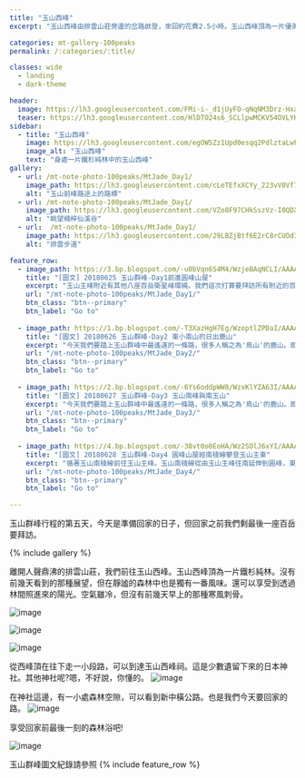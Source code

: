 ```yaml
---
title: "玉山西峰"
excerpt: "玉山西峰由排雲山莊旁邊的岔路啟登，來回約花費2.5小時。玉山西峰頂為一片優美的鐵杉林。"

categories: mt-gallery-100peaks
permalink: /:categories/:title/

classes: wide
  - landing
  - dark-theme

header:
  image: https://lh3.googleusercontent.com/FMi-i-_d1jUyFO-qNqNM3Drz-HxaN3x9ttc6e5rQuIWNW-ifC8M1-5Q6xHiEF6zkOcLL57IpHny8lPRBHuo=w1920-h1080
  teaser: https://lh3.googleusercontent.com/HlDTO24s6_SCLlpwMCKV54OVLYHKnesHYsrGvDgnHRvj4oyaC6_jVchwf6a5YuS5g6dUDFzkjTyVx0yDq8k=w330-h220
sidebar:
  - title: "玉山西峰"
    image: https://lh3.googleusercontent.com/egOW5Zz1Upd0esqq2PdlztaLwFY-z53efnMzbEvReOpunAForwGV1XKYcjB7SUV38xNSsA0WY6fsaoYdhlE=w1920-h1080
    image_alt: "玉山西峰"
    text: "身處一片鐵杉純林中的玉山西峰"
gallery:
  - url: /mt-note-photo-100peaks/MtJade_Day1/
    image_path: https://lh3.googleusercontent.com/cLeTEfxXCYy_223vV0Vf7PwlGzzsPj5EHiGxr-SMfGCYi02Z5h8pCHdG3B1Rdl5wyiskZvtDUTcUmCBejPI=w640-h480
    alt: "玉山前峰路途上的路標"
  - url: /mt-note-photo-100peaks/MtJade_Day1/
    image_path: https://lh3.googleusercontent.com/VZo8F97CHkSszVz-I0QDXUkln-Rg_yVr7ZlxNI-tc9b-J-RDe7zmejZMcjPPgowM29FaqancRsZJozI4Xaw=w640-h480
    alt: "眺望楠梓仙溪谷"
  - url:  /mt-note-photo-100peaks/MtJade_Day1/
    image_path: https://lh3.googleusercontent.com/29LBZjBtf6E2rC8rCUOdIAhHT3Aut8pgWg7cLd26jRcr9vIayVw77u5Zp_sJ4BKy4MrYXM5hBHhy5AYXIUs=w640-h480
    alt: "排雲步道"

feature_row:
  - image_path: https://3.bp.blogspot.com/-u0bVqn6S4M4/WzjeBAqNCLI/AAAAAAAA22w/mIC6J3mBFNAfUhbbNuHIYWy38DFhuNdBwCPcBGAYYCw/s640/_MG_8385.JPG
    title: "[圖文] 20180625 玉山群峰-Day1前進圓峰山屋"
    excerpt: "玉山主峰附近有其他八座百岳衛星峰環繞。我們這次打算要拜訪所有附近的百岳，通稱玉山群峰。這次我們拜訪次序為：玉山前峰、東小南山、鹿山、玉山南峰、南玉山、玉山主峰、玉山東峰、玉山西峰。以及我們後來漏掉沒去的玉山北峰。"
    url: "/mt-note-photo-100peaks/MtJade_Day1/"
    btn_class: "btn--primary"
    btn_label: "Go to"
  
  - image_path: https://1.bp.blogspot.com/-T3XazHgH7Eg/WzoptlZPDaI/AAAAAAAA25I/k2yLYVNK428h9cc7gjn6yzYdTPaZXt17ACEwYBhgL/s640/_MG_8455.JPG
    title: "[圖文] 20180626 玉山群峰-Day2 東小南山的日出鹿山"
    excerpt: "今天我們要踏上玉山群峰中最遙遠的一條路，很多人稱之為'鳥山'的鹿山。即使是夏天，海拔超過三千六的圓峰山屋凌晨的溫度可是只有個位數，要爬出睡袋需要下很大的決心。今天我們要爬的山包含東小南山以及鹿山，這兩座山為玉山群峰後四峰之中相對遙遠的兩座百岳。"
    url: "/mt-note-photo-100peaks/MtJade_Day2/"
    btn_class: "btn--primary"
    btn_label: "Go to"
  
  - image_path: https://2.bp.blogspot.com/-6Ys6oddpWW8/WzxKlYZA63I/AAAAAAAA3AI/aQ1p1XjCExAVXrbo4MHfp_ymqBjN6ONUACPcBGAYYCw/s640/_MG_8683.JPG
    title: "[圖文] 20180627 玉山群峰-Day3 玉山南峰與南玉山"
    excerpt: "今天我們要踏上玉山群峰中最遙遠的一條路，很多人稱之為'鳥山'的鹿山。即使是夏天，海拔超過三千六的圓峰山屋凌晨的溫度可是只有個位數，要爬出睡袋需要下很大的決心。今天我們要爬的山包含東小南山以及鹿山，這兩座山為玉山群峰後四峰之中相對遙遠的兩座百岳。"
    url: "/mt-note-photo-100peaks/MtJade_Day3/"
    btn_class: "btn--primary"
    btn_label: "Go to"
  
  - image_path: https://4.bp.blogspot.com/-38vt0o0EoHA/Wz2SOlJ6xYI/AAAAAAAA3IE/d0PN9U9fH5830P8uTz--24hmlS_oQxXjgCPcBGAYYCw/s640/_MG_8794.JPG
    title: "[圖文] 20180628 玉山群峰-Day4 圓峰山屋經南稜線攀登玉山主東"
    excerpt: "循著玉山南稜線前往玉山主峰。玉山南稜線從由玉山主峰往南延伸到圓峰，東西兩側一起侵蝕這條稜線，使得這條稜線的地質破碎，走在南稜線上，往左往右看都是斷崖。如果想要知道自己有沒有懼高症，來一趟南稜線就對了。"
    url: "/mt-note-photo-100peaks/MtJade_Day4/"
    btn_class: "btn--primary"
    btn_label: "Go to"

---
```


玉山群峰行程的第五天，今天是準備回家的日子，但回家之前我們剩最後一座百岳要拜訪。

{% include gallery %}

離開人聲鼎沸的排雲山莊，我們前往玉山西峰。玉山西峰頂為一片鐵杉純林。沒有前幾天看到的那種展望，但在靜謐的森林中也是獨有一番風味。還可以享受到透過林間照進來的陽光。空氣雖冷，但沒有前幾天早上的那種寒風刺骨。

![image](https://lh3.googleusercontent.com/omfP5BWgj4vUq2FBx7Jydu3jDX5tspmjwhlAcF4yDt_rt8iILPRTNFj6Zkr-9O8cG2rmKY_5THaE6DRVVf8=w1920-h1080)

![image](https://lh3.googleusercontent.com/egOW5Zz1Upd0esqq2PdlztaLwFY-z53efnMzbEvReOpunAForwGV1XKYcjB7SUV38xNSsA0WY6fsaoYdhlE=w1920-h1080)

![image](https://lh3.googleusercontent.com/Pfg6kOOcX-Iop-SZetl7JO7sL2YSIGHo4ljIyVp3ofXN3UIpXtqKcE36ThhzLppWt9Cd7B6_zTKaGUFJ8kM=w1920-h1080)

從西峰頂在往下走一小段路，可以到達玉山西峰祠。這是少數遺留下來的日本神社。其他神社呢?嗯，不好說，你懂的。
![image](https://lh3.googleusercontent.com/HlDTO24s6_SCLlpwMCKV54OVLYHKnesHYsrGvDgnHRvj4oyaC6_jVchwf6a5YuS5g6dUDFzkjTyVx0yDq8k=w1920-h1080)

在神社這邊，有一小處森林空隙，可以看到新中橫公路。也是我們今天要回家的路。
![image](https://lh3.googleusercontent.com/W-n3OQgQcqN0kVs72JZ2kwm9I3V8wyjI8-qrmMMHLQ7rOFJ7vOtOrk_n5RE5kbkaAhbrFs5x98fW9uwFqxU=w1920-h1080)

享受回家前最後一刻的森林浴吧!

![image](https://lh3.googleusercontent.com/FMi-i-_d1jUyFO-qNqNM3Drz-HxaN3x9ttc6e5rQuIWNW-ifC8M1-5Q6xHiEF6zkOcLL57IpHny8lPRBHuo=w1920-h1080)  

  

玉山群峰圖文紀錄請參照
{% include feature_row %}